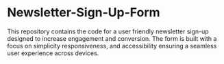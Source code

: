 # Newsletter-Sign-Up-Form
This repository contains the code for a user friendly newsletter sign-up designed to increase engagement and conversion. The form is built with a focus on simplicity responsiveness, and accessibility ensuring  a seamless user experience across devices.

